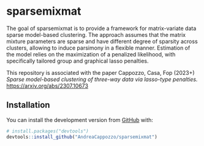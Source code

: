 
<!-- README.md is generated from README.Rmd. Please edit that file -->

# sparsemixmat

<!-- badges: start -->
<!-- badges: end -->

The goal of sparsemixmat is to provide a framework for matrix-variate
data sparse model-based clustering. The approach assumes that the matrix
mixture parameters are sparse and have different degree of sparsity
across clusters, allowing to induce parsimony in a flexible manner.
Estimation of the model relies on the maximization of a penalized
likelihood, with specifically tailored group and graphical lasso
penalties.

This repository is associated with the paper Cappozzo, Casa, Fop (2023+)
*Sparse model-based clustering of three-way data via lasso-type
penalties.* <https://arxiv.org/abs/2307.10673>

## Installation

You can install the development version from
[GitHub](https://github.com/) with:

``` r
# install.packages("devtools")
devtools::install_github("AndreaCappozzo/sparsemixmat")
```
